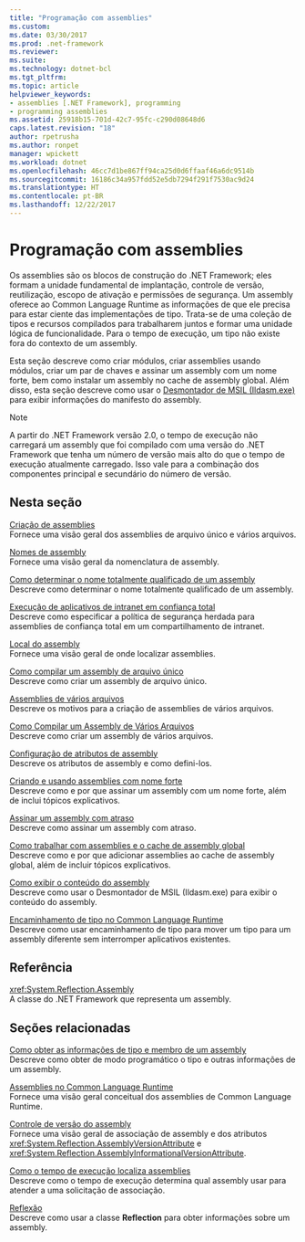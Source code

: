 ```yaml
---
title: "Programação com assemblies"
ms.custom: 
ms.date: 03/30/2017
ms.prod: .net-framework
ms.reviewer: 
ms.suite: 
ms.technology: dotnet-bcl
ms.tgt_pltfrm: 
ms.topic: article
helpviewer_keywords:
- assemblies [.NET Framework], programming
- programming assemblies
ms.assetid: 25918b15-701d-42c7-95fc-c290d08648d6
caps.latest.revision: "18"
author: rpetrusha
ms.author: ronpet
manager: wpickett
ms.workload: dotnet
ms.openlocfilehash: 46cc7d1be867ff94ca25d0d6ffaaf46a6dc9514b
ms.sourcegitcommit: 16186c34a957fdd52e5db7294f291f7530ac9d24
ms.translationtype: HT
ms.contentlocale: pt-BR
ms.lasthandoff: 12/22/2017
---
```

# <a name="programming-with-assemblies"></a>Programação com assemblies
Os assemblies são os blocos de construção do .NET Framework; eles formam a unidade fundamental de implantação, controle de versão, reutilização, escopo de ativação e permissões de segurança. Um assembly oferece ao Common Language Runtime as informações de que ele precisa para estar ciente das implementações de tipo. Trata-se de uma coleção de tipos e recursos compilados para trabalharem juntos e formar uma unidade lógica de funcionalidade. Para o tempo de execução, um tipo não existe fora do contexto de um assembly.  
  
 Esta seção descreve como criar módulos, criar assemblies usando módulos, criar um par de chaves e assinar um assembly com um nome forte, bem como instalar um assembly no cache de assembly global. Além disso, esta seção descreve como usar o [Desmontador de MSIL (Ildasm.exe)](../../../docs/framework/tools/ildasm-exe-il-disassembler.md) para exibir informações do manifesto do assembly.  
  
> [!NOTE]
>  A partir do .NET Framework versão 2.0, o tempo de execução não carregará um assembly que foi compilado com uma versão do .NET Framework que tenha um número de versão mais alto do que o tempo de execução atualmente carregado. Isso vale para a combinação dos componentes principal e secundário do número de versão.  
  
## <a name="in-this-section"></a>Nesta seção  
 [Criação de assemblies](../../../docs/framework/app-domains/create-assemblies.md)  
 Fornece uma visão geral dos assemblies de arquivo único e vários arquivos.  
  
 [Nomes de assembly](../../../docs/framework/app-domains/assembly-names.md)  
 Fornece uma visão geral da nomenclatura de assembly.  
  
 [Como determinar o nome totalmente qualificado de um assembly](../../../docs/framework/app-domains/how-to-determine-assembly-fully-qualified-name.md)  
 Descreve como determinar o nome totalmente qualificado de um assembly.  
  
 [Execução de aplicativos de intranet em confiança total](../../../docs/framework/app-domains/running-intranet-applications-in-full-trust.md)  
 Descreve como especificar a política de segurança herdada para assemblies de confiança total em um compartilhamento de intranet.  
  
 [Local do assembly](../../../docs/framework/app-domains/assembly-location.md)  
 Fornece uma visão geral de onde localizar assemblies.  
  
 [Como compilar um assembly de arquivo único](../../../docs/framework/app-domains/how-to-build-a-single-file-assembly.md)  
 Descreve como criar um assembly de arquivo único.  
  
 [Assemblies de vários arquivos](../../../docs/framework/app-domains/multifile-assemblies.md)  
 Descreve os motivos para a criação de assemblies de vários arquivos.  
  
 [Como Compilar um Assembly de Vários Arquivos](../../../docs/framework/app-domains/how-to-build-a-multifile-assembly.md)  
 Descreve como criar um assembly de vários arquivos.  
  
 [Configuração de atributos de assembly](../../../docs/framework/app-domains/set-assembly-attributes.md)  
 Descreve os atributos de assembly e como defini-los.  
  
 [Criando e usando assemblies com nome forte](../../../docs/framework/app-domains/create-and-use-strong-named-assemblies.md)  
 Descreve como e por que assinar um assembly com um nome forte, além de inclui tópicos explicativos.  
  
 [Assinar um assembly com atraso](../../../docs/framework/app-domains/delay-sign-assembly.md)  
 Descreve como assinar um assembly com atraso.  
  
 [Como trabalhar com assemblies e o cache de assembly global](../../../docs/framework/app-domains/working-with-assemblies-and-the-gac.md)  
 Descreve como e por que adicionar assemblies ao cache de assembly global, além de incluir tópicos explicativos.  
  
 [Como exibir o conteúdo do assembly](../../../docs/framework/app-domains/how-to-view-assembly-contents.md)  
 Descreve como usar o Desmontador de MSIL (Ildasm.exe) para exibir o conteúdo do assembly.  
  
 [Encaminhamento de tipo no Common Language Runtime](../../../docs/framework/app-domains/type-forwarding-in-the-common-language-runtime.md)  
 Descreve como usar encaminhamento de tipo para mover um tipo para um assembly diferente sem interromper aplicativos existentes.  
  
## <a name="reference"></a>Referência  
 <xref:System.Reflection.Assembly>  
 A classe do .NET Framework que representa um assembly.  
  
## <a name="related-sections"></a>Seções relacionadas  
 [Como obter as informações de tipo e membro de um assembly](../../../docs/framework/app-domains/how-to-obtain-type-and-member-information-from-an-assembly.md)  
 Descreve como obter de modo programático o tipo e outras informações de um assembly.  
  
 [Assemblies no Common Language Runtime](../../../docs/framework/app-domains/assemblies-in-the-common-language-runtime.md)  
 Fornece uma visão geral conceitual dos assemblies de Common Language Runtime.  
  
 [Controle de versão do assembly](../../../docs/framework/app-domains/assembly-versioning.md)  
 Fornece uma visão geral de associação de assembly e dos atributos <xref:System.Reflection.AssemblyVersionAttribute> e <xref:System.Reflection.AssemblyInformationalVersionAttribute>.  
  
 [Como o tempo de execução localiza assemblies](../../../docs/framework/deployment/how-the-runtime-locates-assemblies.md)  
 Descreve como o tempo de execução determina qual assembly usar para atender a uma solicitação de associação.  
  
 [Reflexão](../../../docs/framework/reflection-and-codedom/reflection.md)  
 Descreve como usar a classe **Reflection** para obter informações sobre um assembly.
